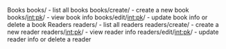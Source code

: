 Books
books/ - list all books
books/create/ - create a new book
books/<int:pk>/ - view book info
books/edit/<int:pk>/ - update book info or delete a book
Readers
readers/ - list all readers
readers/create/ - create a new reader
readers/<int:pk>/ - view reader info
readers/edit/<int:pk>/ - update reader info or delete a reader